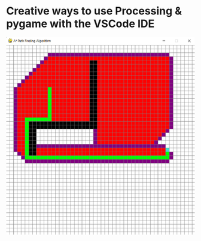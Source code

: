 # Creative ways to use Processing & pygame with the VSCode IDE
<img alt="Execution" width="800" src="Execution.png">
